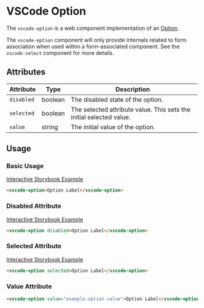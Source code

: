 # VSCode Option

The `vscode-option` is a web component implementation of an [Option](https://w3c.github.io/aria/#option).

The `vscode-option` component will only provide internals related to form association when used within a form-associated component. See the `vscode-select` component for more details.

## Attributes

| Attribute  | Type    | Description                                                         |
| ---------- | ------- | ------------------------------------------------------------------- |
| `disabled` | boolean | The disabled state of the option.                                   |
| `selected` | boolean | The selected attribute value. This sets the initial selected value. |
| `value`    | string  | The initial value of the option.                                    |

## Usage

### Basic Usage

[Interactive Storybook Example](https://mttallac.azurewebsites.net/?path=/story/library-option--default)

```html
<vscode-option>Option Label</vscode-option>
```

### Disabled Attribute

[Interactive Storybook Example](https://mttallac.azurewebsites.net/?path=/story/library-option--with-disabled)

```html
<vscode-option disabled>Option Label</vscode-option>
```

### Selected Attribute

[Interactive Storybook Example](https://mttallac.azurewebsites.net/?path=/story/library-option--with-selected)

```html
<vscode-option selected>Option Label</vscode-option>
```

### Value Attribute

```html
<vscode-option value="example-option-value">Option Label</vscode-option>
```
